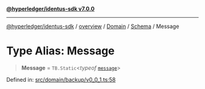 [**@hyperledger/identus-sdk v7.0.0**](../../../../../../README.md)

***

[@hyperledger/identus-sdk](../../../../../../README.md) / [overview](../../../../../README.md) / [Domain](../../../README.md) / [Schema](../README.md) / Message

# Type Alias: Message

> **Message** = `TB.Static`\<*typeof* [`message`](../../../variables/message.md)\>

Defined in: [src/domain/backup/v0\_0\_1.ts:58](https://github.com/hyperledger/identus-edge-agent-sdk-ts/blob/96423ee84b124a31ce63036d9d623d1cb73a13c2/src/domain/backup/v0_0_1.ts#L58)
